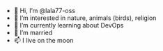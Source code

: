 - 👋 Hi, I’m @lala77-oss
- 👀 I’m interested in nature, animals (birds), religion
- 🌱 I’m currently learning about DevOps
- 💞️ I’m married 
- 📫 I live on the moon 

<!---
lala77-oss/lala77-oss is a ✨ special ✨ repository because its `README.md` (this file) appears on your GitHub profile.
You can click the Preview link to take a look at your changes.
--->
